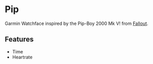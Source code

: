 # Pip
Garmin Watchface inspired by the Pip-Boy 2000 Mk V! from [Fallout](https://en.wikipedia.org/wiki/Fallout_(franchise)).

## Features
- Time
- Heartrate